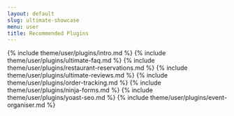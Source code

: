```yaml
---
layout: default
slug: ultimate-showcase
menu: user
title: Recommended Plugins
---
```

{% include theme/user/plugins/intro.md %}
{% include theme/user/plugins/ultimate-faq.md %}
{% include theme/user/plugins/restaurant-reservations.md %}
{% include theme/user/plugins/ultimate-reviews.md %}
{% include theme/user/plugins/order-tracking.md %}
{% include theme/user/plugins/ninja-forms.md %}
{% include theme/user/plugins/yoast-seo.md %}
{% include theme/user/plugins/event-organiser.md %}
